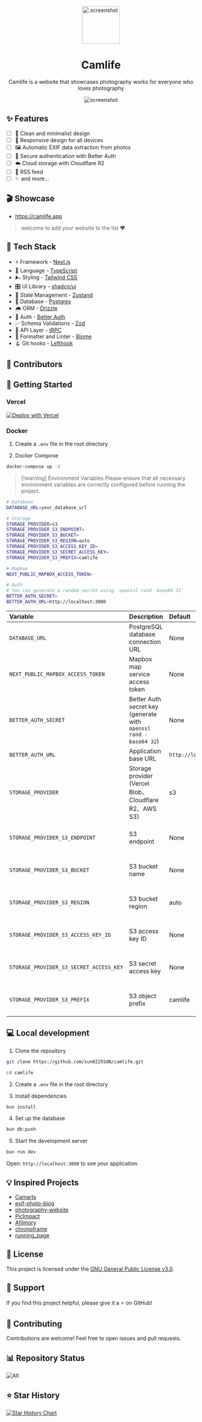 
<div align="center">
  <img src="./docs/images/logo.png" alt="screenshot" width="100" />
  <h1>Camlife</h1>
  <p>Camlife is a website that showcases photography works for everyone who loves photography</p>
  <img src="./docs/images/preview.png" alt="screenshot" />
</div>

## ✨ Features

- [ ] 🎨 Clean and minimalist design
- [ ] 📱 Responsive design for all devices
- [ ] 🖼️ Automatic EXIF data extraction from photos
- [ ] 🔐 Secure authentication with Better Auth
- [ ] ☁️ Cloud storage with Cloudflare R2
- [ ] 📡 RSS feed
- [ ] ✨ and more...

## 🎬 Showcase

- https://camlife.app

> welcome to add your website to the list ❤️

## 🔨 Tech Stack

- ⚡ Framework - [Next.js](https://nextjs.org)
- 🧩 Language - [TypeScript](https://www.typescriptlang.org)
- 🌬️ Styling - [Tailwind CSS](https://tailwindcss.com)
- 🎛️ UI Library - [shadcn/ui](https://ui.shadcn.com)
- 🐻 State Management - [Zustand](https://zustand-demo.pmnd.rs)
- 🐘 Database - [Postgres](https://www.postgresql.org)
- 🌧️ ORM - [Drizzle](https://orm.drizzle.team)
- 🔑 Auth - [Better Auth](https://www.better-auth.com)
- ✅ Schema Validations - [Zod](https://zod.dev)
- 🔗 API Layer - [tRPC](https://trpc.io)
- 🧹 Formatter and Linter - [Biome](https://biomejs.dev)
- 🪝 Git hooks - [Lefthook](https://lefthook.dev)

## 👥 Contributors

<!-- readme: collaborators,contributors -start -->
<!-- readme: collaborators,contributors -end -->

## 🚀 Getting Started

### Vercel

[![Deploy with Vercel](https://vercel.com/button)](https://vercel.com/new/clone?repository-url=https://github.com/sun0225SUN/camlife)

### Docker

1. Create a `.env` file in the root directory

2. Docker Compose

```bash
docker-compose up -d
```

> [!warning] Environment Variables
> Please ensure that all necessary environment variables are correctly configured before running the project.

```bash
# Database
DATABASE_URL=your_database_url

# Storage
STORAGE_PROVIDER=s3
STORAGE_PROVIDER_S3_ENDPOINT=
STORAGE_PROVIDER_S3_BUCKET=
STORAGE_PROVIDER_S3_REGION=auto
STORAGE_PROVIDER_S3_ACCESS_KEY_ID=
STORAGE_PROVIDER_S3_SECRET_ACCESS_KEY=
STORAGE_PROVIDER_S3_PREFIX=camlife

# Mapbox
NEXT_PUBLIC_MAPBOX_ACCESS_TOKEN=

# Auth
# You can generate a random secret using `openssl rand -base64 32`
BETTER_AUTH_SECRET=
BETTER_AUTH_URL=http://localhost:3000
```


| Variable                                | Description                                                      | Default                 | Required                   |
| :-------------------------------------- | :--------------------------------------------------------------- | :---------------------- | :------------------------- |
| `DATABASE_URL`                          | PostgreSQL database connection URL                               | None                    | Yes                        |
| `NEXT_PUBLIC_MAPBOX_ACCESS_TOKEN`       | Mapbox map service access token                                  | None                    | Yes                        |
| `BETTER_AUTH_SECRET`                    | Better Auth secret key (generate with `openssl rand -base64 32`) | None                    | Yes                        |
| `BETTER_AUTH_URL`                       | Application base URL                                             | `http://localhost:3000` | Yes                        |
| `STORAGE_PROVIDER`                      | Storage provider (Vercel Blob、Cloudflare R2、AWS S3)            | s3                      | Yes                        |
| `STORAGE_PROVIDER_S3_ENDPOINT`          | S3 endpoint                                                      | None                    | Required if provider is s3 |
| `STORAGE_PROVIDER_S3_BUCKET`            | S3 bucket name                                                   | None                    | Required if provider is s3 |
| `STORAGE_PROVIDER_S3_REGION`            | S3 bucket region                                                 | auto                    | Required if provider is s3 |
| `STORAGE_PROVIDER_S3_ACCESS_KEY_ID`     | S3 access key ID                                                 | None                    | Required if provider is s3 |
| `STORAGE_PROVIDER_S3_SECRET_ACCESS_KEY` | S3 secret access key                                             | None                    | Required if provider is s3 |
| `STORAGE_PROVIDER_S3_PREFIX`            | S3 object prefix                                                 | camlife                 | Required if provider is s3 |


## 💻  Local development

1. Clone the repository

```bash
git clone https://github.com/sun0225SUN/camlife.git

cd camlife
```

2. Create a `.env` file in the root directory

3. Install dependencies

```bash
bun install
```

4. Set up the database

```bash
bun db:push
```

5. Start the development server

```bash
bun run dev
```

Open: `http://localhost:3000` to see your application.



## 💡 Inspired Projects

- [Camarts](https://camarts.app)
- [exif-photo-blog](https://github.com/sambecker/exif-photo-blog)
- [photography-website](https://github.com/ECarry/photography-website)
- [PicImpact](https://github.com/besscroft/PicImpact)
- [Afilmory](https://github.com/Afilmory/afilmory)
- [chronoframe](https://github.com/HoshinoSuzumi/chronoframe)
- [running_page](https://github.com/yihong0618/running_page)

## 📝 License

This project is licensed under the [GNU General Public License v3.0](LICENSE).

## 💖 Support

If you find this project helpful, please give it a ⭐️ on GitHub!

## 🤝 Contributing

Contributions are welcome! Feel free to open issues and pull requests.

## 📊 Repository Status

![Alt](https://repobeats.axiom.co/api/embed/f5bb2ebee60c45f94f913acf667a4500d1f0fbfa.svg "Repobeats analytics image")

## ⭐ Star History

[![Star History Chart](https://api.star-history.com/svg?repos=sun0225SUN/camlife&type=Date)](https://github.com/sun0225SUN/camlife)